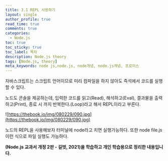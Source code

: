 ```yaml
---
title: 3.1 REPL 사용하기
layout: single
author_profile: true
read_time: true
comments: true
categories:
  - Node.js
toc: true
toc_sticky: true
toc_label: 목차
description: Node.js theory
tags: [Node.js, theory]
meta_keywords: node js,node.js, node개념, node.js개념, 프로미스
---
```


자바스크립트는 스크립트 언어이므로 미리 컴파일을 하지 않아도 즉석에서 코드를 실행할 수 있다.

노드도 콘솔을 제공하는데, 입력한 코드를 읽고(Read), 해석하고(Eval), 결과물을 출력하고(Print), 종료 시 까지 반복한다.(Loop)라고 해서 REPL이라고 부른다.

![https://thebook.io/img/080229/090.jpg](https://thebook.io/img/080229/090.jpg)

노드의 REPL을 사용해보자 터미널에 node라고 치면 실행가능하다. 또한 node file.js 이런 식으로 파일 실행도 가능하다.

**(Node.js 교과서 개정 2판 - 길벗, 2021)을 학습하고 개인 학습용으로 정리한 내용입니다.**